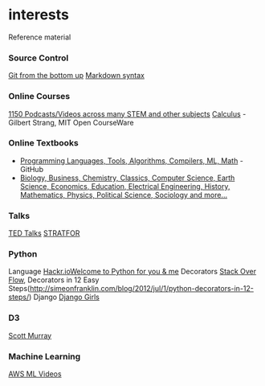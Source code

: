 # interests
Reference material

### Source Control
[Git from the bottom up](http://jwiegley.github.io/git-from-the-bottom-up/)
[Markdown syntax](https://github.com/adam-p/markdown-here/wiki/Markdown-Cheatsheet)

### Online Courses
[1150 Podcasts/Videos across many STEM and other subjects](http://www.openculture.com/freeonlinecourses)
[Calculus](http://ocw.mit.edu/resources/res-18-001-calculus-online-textbook-spring-2005/textbook/) - Gilbert Strang, MIT Open CourseWare


### Online Textbooks
* [Programming Languages, Tools,  Algorithms, Compilers, ML, Math](https://github.com/vhf/free-programming-books/blob/master/free-programming-books.md) - GitHub
* [Biology, Business, Chemistry, Classics, Computer Science, Earth Science, Economics, Education, Electrical Engineering, History, Mathematics, Physics, Political Science, Sociology and more...](http://www.openculture.com/free_textbooks)

### Talks
[TED Talks](https://www.youtube.com/user/TEDtalksDirector)
[STRATFOR](https://www.youtube.com/user/STRATFORvideo/videos)

### Python
Language [Hackr.io](http://hackr.io/tutorials/python)[Welcome to Python for you & me](http://pymbook.readthedocs.org/en/latest/)
Decorators [Stack Over Flow](http://stackoverflow.com/questions/739654/how-can-i-make-a-chain-of-function-decorators-in-python/1594484#1594484), Decorators in 12 Easy Steps(http://simeonfranklin.com/blog/2012/jul/1/python-decorators-in-12-steps/)
Django [Django Girls](https://www.gitbook.com/book/djangogirls/djangogirls-tutorial/details)

### D3
[Scott Murray](http://alignedleft.com/tutorials/d3/)

### Machine Learning
[AWS ML Videos](https://cloudacademy.com/amazon-web-services/courses/amazon-machine-learning/)





